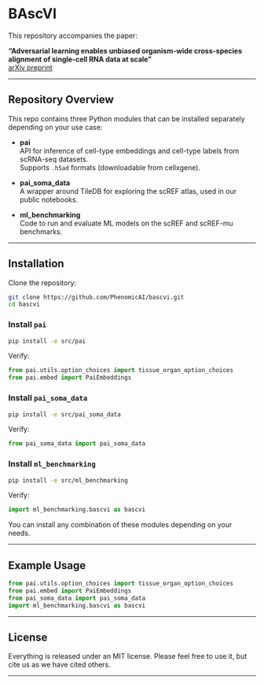 # BAscVI

This repository accompanies the paper:

**“Adversarial learning enables unbiased organism-wide cross-species alignment of single-cell RNA data at scale”**  
[arXiv preprint](https://arxiv.org/abs/2503.20730v1)

---

## Repository Overview

This repo contains three Python modules that can be installed separately depending on your use case:

- **pai**  
  API for inference of cell-type embeddings and cell-type labels from scRNA-seq datasets.  
  Supports `.h5ad` formats (downloadable from cellxgene).

- **pai_soma_data**  
  A wrapper around TileDB for exploring the scREF atlas, used in our public notebooks.

- **ml_benchmarking**  
  Code to run and evaluate ML models on the scREF and scREF-mu benchmarks.

---

## Installation

Clone the repository:

```bash
git clone https://github.com/PhenomicAI/bascvi.git
cd bascvi
```

### Install `pai`

```bash
pip install -e src/pai
```

Verify:

```python
from pai.utils.option_choices import tissue_organ_option_choices
from pai.embed import PaiEmbeddings
```

### Install `pai_soma_data`

```bash
pip install -e src/pai_soma_data
```

Verify:

```python
from pai_soma_data import pai_soma_data
```

### Install `ml_benchmarking`

```bash
pip install -e src/ml_benchmarking
```

Verify:

```python
import ml_benchmarking.bascvi as bascvi
```

You can install any combination of these modules depending on your needs.

---

## Example Usage

```python
from pai.utils.option_choices import tissue_organ_option_choices
from pai.embed import PaiEmbeddings
from pai_soma_data import pai_soma_data
import ml_benchmarking.bascvi as bascvi
```

---

## License

Everything is released under an MIT license. Please feel free to use it, but cite us as we have cited others.

---
